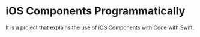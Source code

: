 # iOS Components Programmatically

It is a project that explains the use of iOS Components with Code with Swift.
